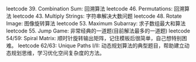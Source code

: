 leetcode 39. Combination Sum: 回溯算法
leetcode 46. Permutations: 回溯算法
leetcode 43. Multiply Strings: 字符串解决大数问题
leetcode 48. Rotate Image: 图像旋转算法
leetcode 53. Maximum Subarray: 求子数组最大和算法
leetcode 55. Jump Game: 非常经典的一道题(目前解法最多的一道题)
leetcode 54/59: Spiral Matrix: 顺时针旋转输出矩阵，记住模板后很简单，自己想特别困难。
leetcode 62/63: Unique Paths I/II: 动态规划算法的典型题目，帮助建立动态规划思维，学习优化空间复杂度的方法。